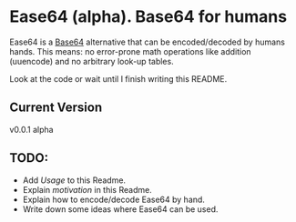 # Ease64 (alpha). Base64 for humans

Ease64 is a [Base64](https://en.wikipedia.org/wiki/Base64 "Base64 in the English Wikipedia") alternative that can be encoded/decoded by humans hands. This means: no error-prone math operations like addition (uuencode) and no arbitrary look-up tables.

Look at the code or wait until I finish writing this README.

<!-- ## Usage -->


<!-- ## Motivation -->


## Current Version
v0.0.1 alpha

## TODO:
- Add  *Usage* to this Readme.
- Explain *motivation* in this Readme.
- Explain how to encode/decode Ease64 by hand.
- Write down some ideas where Ease64 can be used.
